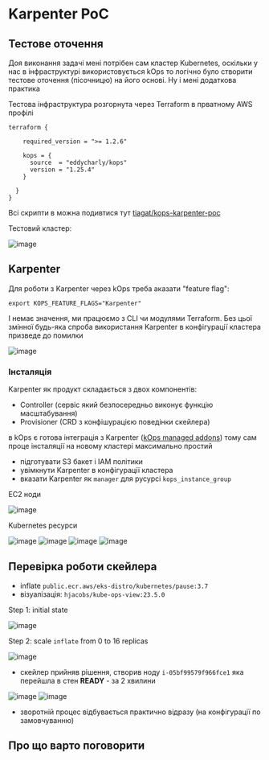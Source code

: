# Karpenter PoC

## Тестове оточення

Доя виконання задачі мені потрібен сам кластер Kubernetes, оскільки у нас в інфраструктурі використовується kOps то логічно було створити тестове оточення (пісочницю) на його основі. Ну і мені додаткова практика

Тестова інфраструктура розгорнута через Terraform в прватному AWS профілі

```
terraform {

    required_version = ">= 1.2.6"

    kops = {
      source  = "eddycharly/kops"
      version = "1.25.4"
    }

  }
}

```

Всі скрипти в можна подивтися тут [tiagat/kops-karpenter-poc](https://github.com/tiagat/kops-karpenter-poc)

Тестовий кластер:

![image](./images/Screenshot-20231018-100013.png)

## Karpenter

Для роботи з Karpenter через kOps треба аказати "feature flag":

```
export KOPS_FEATURE_FLAGS="Karpenter"
```

І немає значення, ми працюємо з CLI чи модулями Terraform. Без цьої змінної будь-яка спроба використання Karpenter в конфігурації кластера призведе до помилки

![image](./images/Screenshot-20231018-085935.png)

### Інсталяція

Karpenter як продукт складається з двох компонентів:

- Controller (сервіс який безпосередньо виконує функцію масштабування)
- Provisioner (CRD з конфішурацією поведінки скейлера)

в kOps є готова інтеграція з Karpenter ([kOps managed addons](https://kops.sigs.k8s.io/addons/#karpenter)) тому сам проце інсталяції на новому кластері максимально простий

- підготувати S3 бакет і IAM політики
- увімкнути Karpenter в конфігурації кластера
- вказати Karpenter як `manager` для русурсі `kops_instance_group`

EC2 ноди

![image](./images//Screenshot-20231018-102138.png)

Kubernetes ресурси

![image](./images/Screenshot-20231018-102355.png)
![image](./images/Screenshot-20231018-102409.png)
![image](./images/Screenshot-20231018-102421.png)
![image](./images/Screenshot-20231018-102442.png)

## Перевірка роботи скейлера

- inflate `public.ecr.aws/eks-distro/kubernetes/pause:3.7`
- візуалізація: `hjacobs/kube-ops-view:23.5.0`

Step 1: initial state

![image](./images/Screenshot-20231018-103417.png)

Step 2: scale `inflate` from 0 to 16 replicas

![image](./images//Screenshot-20231018-103854.png)

- скейлер прийняв рішення, створив ноду `i-05bf99579f966fce1` яка перейшла в стен **READY** - за 2 хвилини

![image](./images/Screenshot-20231018-103717.png)
![image](./images/Screenshot-20231018-103821.png)

- зворотній процес відбувається практично відразу (на конфігурації по замовчуванню)

## Про що варто поговорити
